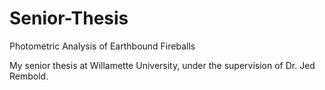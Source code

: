 # Senior-Thesis
Photometric Analysis of Earthbound Fireballs

My senior thesis at Willamette University, under the supervision of Dr. Jed Rembold.
